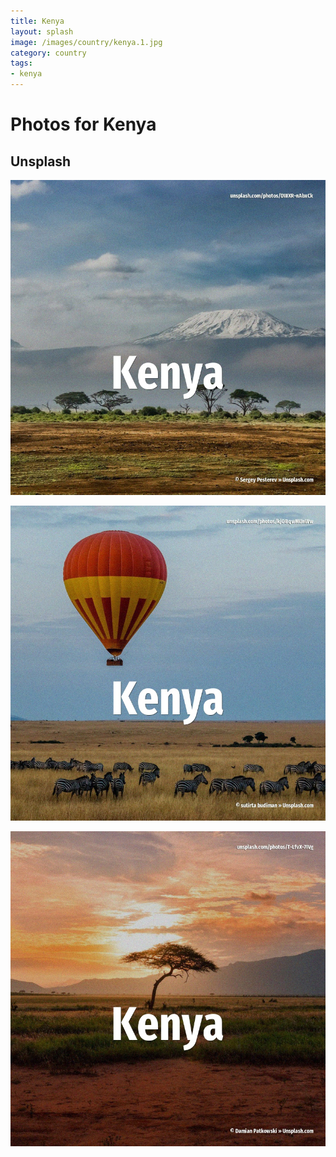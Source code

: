 ```yaml
---
title: Kenya
layout: splash
image: /images/country/kenya.1.jpg
category: country
tags:
- kenya
---
```

# Photos for Kenya

## Unsplash

![Kenya](/images/country/kenya.1.jpg)

![Kenya](/images/country/kenya.2.jpg)

![Kenya](/images/country/kenya.3.jpg)